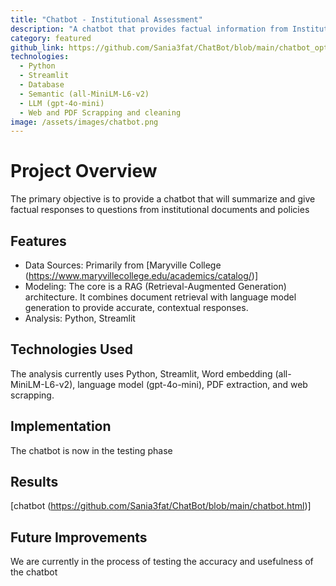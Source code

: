 ```yaml
---
title: "Chatbot - Institutional Assessment"
description: "A chatbot that provides factual information from Institutional Documents and Policies"
category: featured
github_link: https://github.com/Sania3fat/ChatBot/blob/main/chatbot_optimized_0615v3.py
technologies:
  - Python
  - Streamlit
  - Database
  - Semantic (all-MiniLM-L6-v2)
  - LLM (gpt-4o-mini)
  - Web and PDF Scrapping and cleaning
image: /assets/images/chatbot.png
---
```


# Project Overview
The primary objective is to provide a chatbot that will summarize and give factual responses to questions from institutional documents and policies

## Features
- Data Sources: Primarily from [Maryville College (https://www.maryvillecollege.edu/academics/catalog/)]
- Modeling: The core is a RAG (Retrieval-Augmented Generation) architecture. It combines document retrieval with language model generation to provide accurate, contextual responses.
- Analysis: Python, Streamlit

## Technologies Used
The analysis currently uses Python, Streamlit, Word embedding (all-MiniLM-L6-v2), language model (gpt-4o-mini), PDF extraction,  and web scrapping.

## Implementation
The chatbot is now in the testing phase
## Results

[chatbot (https://github.com/Sania3fat/ChatBot/blob/main/chatbot.html)]


## Future Improvements

We are currently in the process of testing the accuracy and usefulness of the chatbot
